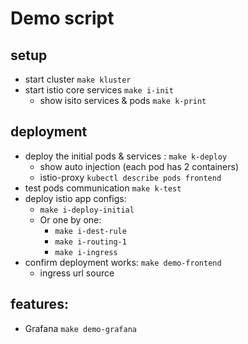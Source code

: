 # Demo script

## setup
 - start cluster `make kluster`
 - start istio core services `make i-init`
    - show isito services & pods `make k-print`

## deployment 
- deploy the initial pods & services : `make k-deploy`
    - show auto injection (each pod has 2 containers)
    - istio-proxy `kubectl describe pods frontend`
- test pods communication `make k-test`
- deploy istio app configs:
    - `make i-deploy-initial`
    - Or one by one:
        - `make i-dest-rule`
        - `make i-routing-1`
        - `make i-ingress`
- confirm deployment works: `make demo-frontend`
    - ingress url source

## features:
- Grafana `make demo-grafana`
